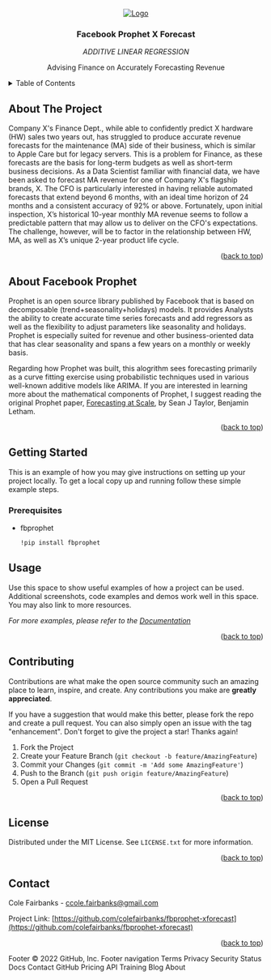 <!-- PROJECT LOGO -->
<br />
<div align="center">
  <a href="https://colefairbanks.com/forecasting">
    <img src="https://images.squarespace-cdn.com/content/v1/5a0b1aba90bcce4bd55450fb/ccdcf653-13ec-4d07-ab78-0920ff5dccc7/prophet_blue.jpg" alt="Logo">
  </a>

<h3 align="center">Facebook Prophet X Forecast</h3>

  <p align="center">
    <em>ADDITIVE LINEAR REGRESSION</em>
  </p>

  <p align="center">
    Advising Finance on Accurately Forecasting Revenue
  </p>
</div>

<!-- TABLE OF CONTENTS -->
<details>
  <summary>Table of Contents</summary>
  <ol>
    <li>
      <a href="#about-the-project">About The Project</a>
      </ul>
    </li>
    <li>
      <a href="#getting-started">Getting Started</a>
      <a href="https://colefairbanks.com/forecasting">
        <img src="https://images.squarespace-cdn.com/content/v1/5a0b1aba90bcce4bd55450fb/5fdefbcf-4e6b-46b0-8c09-9c04dec8a98b/z_graph.png">
      </a>
      <ul>
        <li><a href="#prerequisites">Prerequisites</a></li>
        <li><a href="#installation">Installation</a></li>
      </ul>
    </li>
    <li><a href="#usage">Usage</a></li>
    <li><a href="#license">License</a></li>
    <li><a href="#contact">Contact</a></li>
  </ol>
</details>

## About The Project

Company X's Finance Dept., while able to confidently predict X hardware (HW) sales two years out, has struggled to produce accurate revenue forecasts for the maintenance (MA) side of their business, which is similar to Apple Care but for legacy servers. This is a problem for Finance, as these forecasts are the basis for  long-term budgets as well as short-term business decisions.  As a Data Scientist familiar with financial data, we have been asked to forecast MA revenue for one of Company X's flagship brands, X.  The CFO is particularly interested in having reliable automated forecasts that extend beyond 6 months, with an ideal time horizon of 24 months and a consistent accuracy of 92% or above.  Fortunately, upon initial inspection, X’s historical 10-year monthly MA revenue seems to follow a predictable pattern that may allow us to deliver on the CFO's expectations.  The challenge, however, will be to factor in the relationship between HW, MA, as well as X’s unique 2-year product life cycle.

<p align="right">(<a href="#top">back to top</a>)</p>

## About Facebook Prophet

Prophet is an open source library published by Facebook that is based on decomposable (trend+seasonality+holidays) models. It provides Analysts the ability to create accurate time series forecasts and add regressors as well as the flexibility to adjust parameters like seasonality and holidays.  Prophet is especially suited for revenue and other business-oriented data that has clear seasonality and spans a few years on a monthly or weekly basis.

Regarding how Prophet was built, this alogrithm sees forecasting primarily as a curve fitting exercise using probabilistic techniques used in various well-known additive models like ARIMA. If you are interested in learning more about the mathematical components of Prophet, I suggest reading the original Prophet paper, [Forecasting at Scale](https://peerj.com/preprints/3190/), by Sean J Taylor, Benjamin Letham.

<p align="right">(<a href="#top">back to top</a>)</p>

## Getting Started

This is an example of how you may give instructions on setting up your project locally.
To get a local copy up and running follow these simple example steps.

### Prerequisites

* fbprophet
  ```sh
  !pip install fbprophet
  ```


<!-- USAGE EXAMPLES -->
## Usage

Use this space to show useful examples of how a project can be used. Additional screenshots, code examples and demos work well in this space. You may also link to more resources.

_For more examples, please refer to the [Documentation](https://example.com)_

<p align="right">(<a href="#top">back to top</a>)</p>


<!-- CONTRIBUTING -->
## Contributing

Contributions are what make the open source community such an amazing place to learn, inspire, and create. Any contributions you make are **greatly appreciated**.

If you have a suggestion that would make this better, please fork the repo and create a pull request. You can also simply open an issue with the tag "enhancement".
Don't forget to give the project a star! Thanks again!

1. Fork the Project
2. Create your Feature Branch (`git checkout -b feature/AmazingFeature`)
3. Commit your Changes (`git commit -m 'Add some AmazingFeature'`)
4. Push to the Branch (`git push origin feature/AmazingFeature`)
5. Open a Pull Request

<p align="right">(<a href="#top">back to top</a>)</p>



<!-- LICENSE -->
## License

Distributed under the MIT License. See `LICENSE.txt` for more information.

<p align="right">(<a href="#top">back to top</a>)</p>



<!-- CONTACT -->
## Contact

Cole Fairbanks - ccole.fairbanks@gmail.com

Project Link: [https://github.com/colefairbanks/fbprophet-xforecast](https://github.com/colefairbanks/fbprophet-xforecast)

<p align="right">(<a href="#top">back to top</a>)</p>

<!-- MARKDOWN LINKS & IMAGES -->
<!-- https://www.markdownguide.org/basic-syntax/#reference-style-links -->
[contributors-shield]: https://img.shields.io/github/contributors/colefairbanks/fbprophet-xforecast.svg?style=for-the-badge
[contributors-url]: https://github.com/colefairbanks/fbprophet-xforecast/graphs/contributors
[forks-shield]: https://img.shields.io/github/forks/colefairbanks/fbprophet-xforecast.svg?style=for-the-badge
[forks-url]: https://github.com/colefairbanks/fbprophet-xforecast/network/members
[stars-shield]: https://img.shields.io/github/stars/colefairbanks/fbprophet-xforecast.svg?style=for-the-badge
[stars-url]: https://github.com/colefairbanks/fbprophet-xforecast/stargazers
[issues-shield]: https://img.shields.io/github/issues/colefairbanks/fbprophet-xforecast.svg?style=for-the-badge
[issues-url]: https://github.com/colefairbanks/fbprophet-xforecast/issues
[license-shield]: https://img.shields.io/github/license/colefairbanks/fbprophet-xforecast.svg?style=for-the-badge
[license-url]: https://github.com/colefairbanks/fbprophet-xforecast/blob/master/LICENSE.txt
[linkedin-shield]: https://img.shields.io/badge/-LinkedIn-black.svg?style=for-the-badge&logo=linkedin&colorB=555
[linkedin-url]: https://linkedin.com/in/colefairbanks
[product-screenshot]: images/screenshot.png
Footer
© 2022 GitHub, Inc.
Footer navigation
Terms
Privacy
Security
Status
Docs
Contact GitHub
Pricing
API
Training
Blog
About
